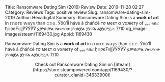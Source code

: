 Title: Ransomware Dating Sim (2019) Review
Date: 2019-11-28 02:27
Category: Reviews
Tags: positive review
Slug: ransomware-dating-sim-2019
Author: Hexadigital
Summary: Ransomware Dating Sim is a 𝐰𝐨𝐫𝐤 𝐨𝐟 𝐚𝐫𝐭 in 𝕞𝕠𝕣𝕖 𝕨𝕒𝕪𝕤 than 𝚘𝚗𝚎. Ӳőú’ĺĺ hávé á ćháńćé тσ мєєт α ναяιєту of ᵥᵢᵣᵢᵢ คภ๔ ђ๏קєŦยɭɭЎЎЎЎЎ ኗቻጎክቻል ሃልዪየዐሁ ቻዐክቿል ቿነፕል ልቿዐቻኗጋ. 7/10
og_image: images/steam/1169430.jpg
Appid: 1169430

Ransomware Dating Sim is a 𝐰𝐨𝐫𝐤 𝐨𝐟 𝐚𝐫𝐭 in 𝕞𝕠𝕣𝕖 𝕨𝕒𝕪𝕤 than 𝚘𝚗𝚎. Ӳőú’ĺĺ hávé á ćháńćé тσ мєєт α ναяιєту of ᵥᵢᵣᵢᵢ คภ๔ ђ๏קєŦยɭɭЎЎЎЎЎ ኗቻጎክቻል ሃልዪየዐሁ ቻዐክቿል ቿነፕል ልቿዐቻኗጋ. 7/10

<center>Check out Ransomware Dating Sim on [Steam](https://store.steampowered.com/app/1169430/?curator_clanid=34633900)!</center>
